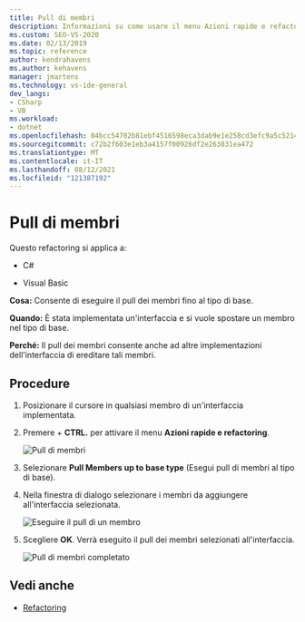 ```yaml
---
title: Pull di membri
description: Informazioni su come usare il menu Azioni rapide e refactoring per eseguire il pull dei membri nel tipo di base.
ms.custom: SEO-VS-2020
ms.date: 02/13/2019
ms.topic: reference
author: kendrahavens
ms.author: kehavens
manager: jmartens
ms.technology: vs-ide-general
dev_langs:
- CSharp
- VB
ms.workload:
- dotnet
ms.openlocfilehash: 04bcc54702b81ebf4516598eca3dab9e1e258cd3efc9a5c52145ea6812119990
ms.sourcegitcommit: c72b2f603e1eb3a4157f00926df2e263831ea472
ms.translationtype: MT
ms.contentlocale: it-IT
ms.lasthandoff: 08/12/2021
ms.locfileid: "121387192"
---
```

# <a name="pull-members-up"></a>Pull di membri

Questo refactoring si applica a:

- C#

- Visual Basic

**Cosa:** Consente di eseguire il pull dei membri fino al tipo di base.

**Quando:** È stata implementata un'interfaccia e si vuole spostare un membro nel tipo di base.

**Perché:** Il pull dei membri consente anche ad altre implementazioni dell'interfaccia di ereditare tali membri.

## <a name="how-to"></a>Procedure

1. Posizionare il cursore in qualsiasi membro di un'interfaccia implementata.
2. Premere  + **CTRL.** per attivare il menu **Azioni rapide e refactoring**.

   ![Pull di membri](media/pull-members-up.png)

2. Selezionare **Pull Members up to base type** (Esegui pull di membri al tipo di base).

3. Nella finestra di dialogo selezionare i membri da aggiungere all'interfaccia selezionata.

   ![Eseguire il pull di un membro](media/pull-members-up-dialog.png)

4. Scegliere **OK**. Verrà eseguito il pull dei membri selezionati all'interfaccia.

   ![Pull di membri completato](media/pull-members-up-completed.png)

## <a name="see-also"></a>Vedi anche

- [Refactoring](../refactoring-in-visual-studio.md)

